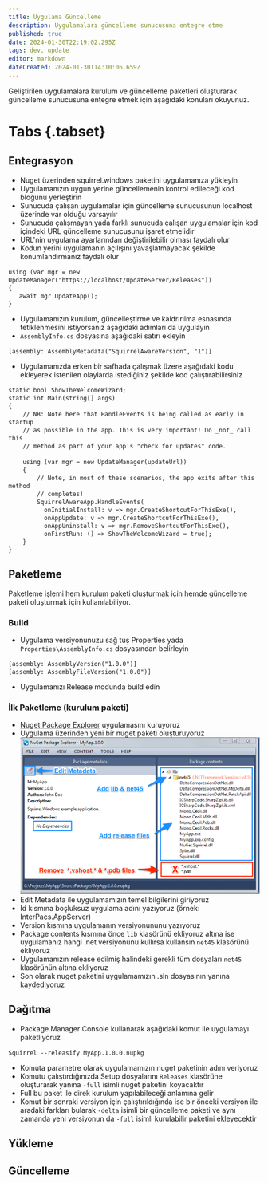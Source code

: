 ```yaml
---
title: Uygulama Güncelleme
description: Uygulamaları güncelleme sunucusuna entegre etme
published: true
date: 2024-01-30T22:19:02.295Z
tags: dev, update
editor: markdown
dateCreated: 2024-01-30T14:10:06.659Z
---
```


Geliştirilen uygulamalara kurulum ve güncelleme paketleri oluşturarak güncelleme sunucusuna entegre etmek için aşağıdaki konuları okuyunuz.

# Tabs {.tabset}
## Entegrasyon
- Nuget üzerinden squirrel.windows paketini uygulamanıza yükleyin
- Uygulamanızın uygun yerine güncellemenin kontrol edileceği kod bloğunu yerleştirin
- Sunucuda çalışan uygulamalar için güncelleme sunucusunun localhost üzerinde var olduğu varsayılır
- Sunucuda çalışmayan yada farklı sunucuda çalışan uygulamalar için kod içindeki URL güncelleme sunucusunu işaret etmelidir
- URL'nin uygulama ayarlarından değiştirilebilir olması faydalı olur
- Kodun yerini uygulamanın açılışını yavaşlatmayacak şekilde konumlandırmanız faydalı olur

```
using (var mgr = new UpdateManager("https://localhost/UpdateServer/Releases"))
{
   await mgr.UpdateApp();
}
```
- Uygulamanızın kurulum, güncelleştirme ve kaldrırılma esnasında tetiklenmesini istiyorsanız aşağıdaki adımları da uygulayın
- `AssemblyInfo.cs` dosyasına aşağıdaki satırı ekleyin
```
[assembly: AssemblyMetadata("SquirrelAwareVersion", "1")]
```
- Uygulamanızda erken bir safhada çalışmak üzere aşağıdaki kodu ekleyerek istenilen olaylarda istediğiniz şekilde kod çalıştırabilirsiniz
```
static bool ShowTheWelcomeWizard;
static int Main(string[] args) 
{
    // NB: Note here that HandleEvents is being called as early in startup
    // as possible in the app. This is very important! Do _not_ call this
    // method as part of your app's "check for updates" code.

    using (var mgr = new UpdateManager(updateUrl))
    {
        // Note, in most of these scenarios, the app exits after this method
        // completes!
        SquirrelAwareApp.HandleEvents(
          onInitialInstall: v => mgr.CreateShortcutForThisExe(),
          onAppUpdate: v => mgr.CreateShortcutForThisExe(),
          onAppUninstall: v => mgr.RemoveShortcutForThisExe(),
          onFirstRun: () => ShowTheWelcomeWizard = true);
    }
}
```


## Paketleme

Paketleme işlemi hem kurulum paketi oluşturmak için hemde güncelleme paketi oluşturmak için kullanılabiliyor.

### Build
- Uygulama versiyonunuzu sağ tuş Properties yada `Properties\AssemblyInfo.cs` dosyasından belirleyin
```
[assembly: AssemblyVersion("1.0.0")]
[assembly: AssemblyFileVersion("1.0.0")]
```
- Uygulamanızı Release modunda build edin

### İlk Paketleme (kurulum paketi)
- [Nuget Package Explorer](https://www.microsoft.com/store/apps/9wzdncrdmdm3) uygulamasını kuruyoruz
- Uygulama üzerinden yeni bir nuget paketi oluşturuyoruz
![nugetpackageexplorer.png](/gelistirme/nugetpackageexplorer.png)
- Edit Metadata ile uygulamamızın temel bilgilerini giriyoruz
- Id kısmına boşluksuz uygulama adını yazıyoruz (örnek: InterPacs.AppServer)
- Version kısmına uygulamanın versiyonununu yazıyoruz
- Package contents kısmına önce `lib` klasörünü ekliyoruz altına ise uygulamanız hangi .net versiyonunu kullırsa kullansın `net45` klasörünü ekliyoruz
- Uygulamanızın release edilmiş halindeki gerekli tüm dosyaları `net45` klasörünün altına ekliyoruz
- Son olarak nuget paketini uygulamamızın .sln dosyasının yanına kaydediyoruz

## Dağıtma

- Package Manager Console kullanarak aşağıdaki komut ile uygulamayı paketliyoruz
```
Squirrel --releasify MyApp.1.0.0.nupkg
```
- Komuta parametre olarak uygulamamızın nuget paketinin adını veriyoruz
- Komutu çalıştırdığınızda Setup dosyalarını `Releases` klasörüne oluşturarak yanına `-full` isimli nuget paketini koyacaktır
- Full bu paket ile direk kurulum yapılabileceği anlamına gelir
- Komut bir sonraki versiyon için çalıştırıldığında ise bir önceki versiyon ile aradaki farkları bularak `-delta` isimli bir güncelleme paketi ve aynı zamanda yeni versiyonun da `-full` isimli kurulabilir paketini ekleyecektir


## Yükleme

## Güncelleme